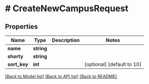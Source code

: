 # # CreateNewCampusRequest

## Properties

Name | Type | Description | Notes
------------ | ------------- | ------------- | -------------
**name** | **string** |  |
**shorty** | **string** |  |
**sort_key** | **int** |  | [optional] [default to 10]

[[Back to Model list]](../../README.md#models) [[Back to API list]](../../README.md#endpoints) [[Back to README]](../../README.md)
